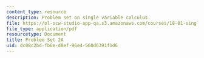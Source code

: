 ```yaml
---
content_type: resource
description: Problem set on single variable calculus.
file: https://ol-ocw-studio-app-qa.s3.amazonaws.com/courses/18-01-single-variable-calculus-fall-2006/dc08c2bdfb6ed8ef96e4560d6391f1d6_ps2a.pdf
file_type: application/pdf
resourcetype: Document
title: Problem Set 2A
uid: dc08c2bd-fb6e-d8ef-96e4-560d6391f1d6
---
```

